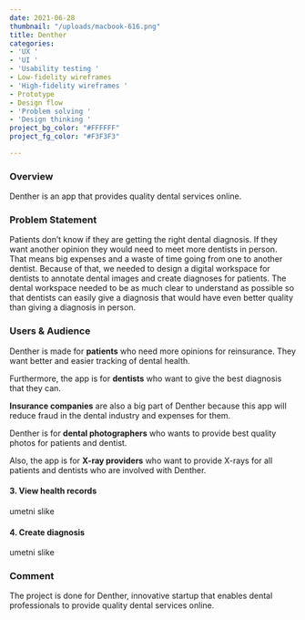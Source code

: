 ```yaml
---
date: 2021-06-28
thumbnail: "/uploads/macbook-616.png"
title: Denther
categories:
- 'UX '
- 'UI '
- 'Usability testing '
- Low-fidelity wireframes
- 'High-fidelity wireframes '
- Prototype
- Design flow
- 'Problem solving '
- 'Design thinking '
project_bg_color: "#FFFFFF"
project_fg_color: "#F3F3F3"

---
```

### **Overview**

Denther is an app that provides quality dental services online.

### **Problem Statement**

Patients don’t know if they are getting the right dental diagnosis. If they want another opinion they would need to meet more dentists in person. That means big expenses and a waste of time going from one to another dentist. Because of that, we needed to design a digital workspace for dentists to annotate dental images and create diagnoses for patients. The dental workspace needed to be as much clear to understand as possible so that dentists can easily give a diagnosis that would have even better quality than giving a diagnosis in person.

### **Users & Audience**

Denther is made for **patients** who need more opinions for reinsurance. They want better and easier tracking of dental health.

Furthermore, the app is for **dentists** who want to give the best diagnosis that they can.

**Insurance companies** are also a big part of Denther because this app will reduce fraud in the dental industry and expenses for them.

Denther is for **dental photographers** who wants to provide best quality photos for patients and dentist.

Also, the app is for **X-ray providers** who want to provide X-rays for all patients and dentists who are involved with Denther.

#### 3. View health records

umetni slike

#### 4. Create diagnosis

umetni slike

### Comment

The project is done for Denther, innovative startup that enables dental professionals to provide quality dental services online.